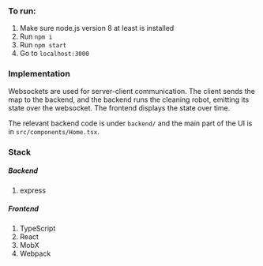 ### To run:

1. Make sure node.js version 8 at least is installed
2. Run `npm i`
3. Run `npm start`
4. Go to `localhost:3000`

### Implementation

Websockets are used for server-client communication. The client sends the map to the backend, and the backend runs the cleaning robot, emitting its state over the websocket. The frontend displays the state over time.

The relevant backend code is under `backend/` and the main part of the UI is in `src/components/Home.tsx`.

### Stack

##### Backend

1. express

##### Frontend

1. TypeScript
1. React
1. MobX
1. Webpack